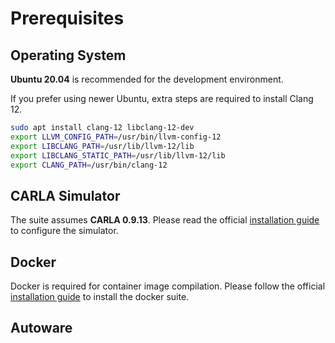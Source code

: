 # Prerequisites

## Operating System

**Ubuntu 20.04** is recommended for the development environment.

If you prefer using newer Ubuntu, extra steps are required to install
Clang 12.

```bash
sudo apt install clang-12 libclang-12-dev
export LLVM_CONFIG_PATH=/usr/bin/llvm-config-12
export LIBCLANG_PATH=/usr/lib/llvm-12/lib
export LIBCLANG_STATIC_PATH=/usr/lib/llvm-12/lib
export CLANG_PATH=/usr/bin/clang-12
```


## CARLA Simulator

The suite assumes **CARLA 0.9.13**. Please read the official
[installation
guide](https://carla.readthedocs.io/en/0.9.13/start_quickstart/#carla-installation)
to configure the simulator.


## Docker

Docker is required for container image compilation. Please follow the
official [installation
guide](https://docs.docker.com/engine/install/ubuntu/#install-using-the-repository)
to install the docker suite.


## Autoware


